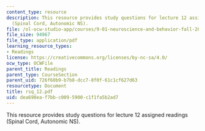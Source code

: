 ```yaml
---
content_type: resource
description: This resource provides study questions for lecture 12 assigned readings
  (Spinal Cord, Autonomic NS).
file: /ol-ocw-studio-app/courses/9-01-neuroscience-and-behavior-fall-2003/dea690eaf7bbc0095900c1f1fa5b2ad7_rsq_12.pdf
file_size: 94967
file_type: application/pdf
learning_resource_types:
- Readings
license: https://creativecommons.org/licenses/by-nc-sa/4.0/
ocw_type: OCWFile
parent_title: Readings
parent_type: CourseSection
parent_uid: 726f60b9-b7b8-dcc7-8f0f-61c1cf627d63
resourcetype: Document
title: rsq_12.pdf
uid: dea690ea-f7bb-c009-5900-c1f1fa5b2ad7
---
```

This resource provides study questions for lecture 12 assigned readings (Spinal Cord, Autonomic NS).